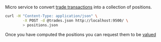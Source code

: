 
Micro service to convert [trade transactions](../svc-google-docs/README.md) into a collection of positions.

```bash
curl -H "Content-Type: application/json" \
        -X POST -d @trades.json http://localhost:9500/ \
        > positions.json    

```

Once you have computed the positions you can request them to be [valued](../svc-md/README.md)

